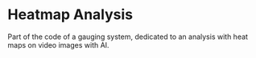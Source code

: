 # Heatmap Analysis
Part of the code of a gauging system, dedicated to an analysis with heat maps on video images with AI.

